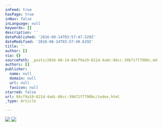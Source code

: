 ```yaml
---
inFeed: true
hasPage: true
inNav: false
inLanguage: null
keywords: []
description: ''
datePublished: '2016-08-14T03:57:47.529Z'
dateModified: '2016-08-14T03:57:40.629Z'
title: ''
author: []
via: {}
sourcePath: _posts/2016-08-14-84cf9a19-621d-4adc-86cc-39b71f7790bc.md
authors: []
publisher:
  name: null
  domain: null
  url: null
  favicon: null
starred: false
url: 84cf9a19-621d-4adc-86cc-39b71f7790bc/index.html
_type: Article

---
```

![](https://the-grid-user-content.s3-us-west-2.amazonaws.com/1d1830af-c612-4e47-be89-94e41449014f.jpg)
![](https://the-grid-user-content.s3-us-west-2.amazonaws.com/f19539f0-e795-41d3-847c-a6027d39b83d.jpg)